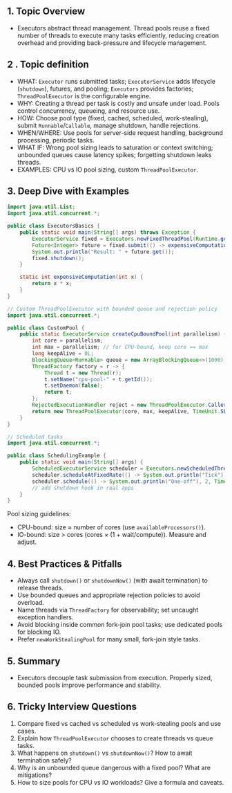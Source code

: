## 1. Topic Overview

- Executors abstract thread management. Thread pools reuse a fixed number of threads to execute many tasks efficiently, reducing creation overhead and providing back-pressure and lifecycle management.

## 2 . Topic definition

- WHAT: `Executor` runs submitted tasks; `ExecutorService` adds lifecycle (`shutdown`), futures, and pooling; `Executors` provides factories; `ThreadPoolExecutor` is the configurable engine.
- WHY: Creating a thread per task is costly and unsafe under load. Pools control concurrency, queueing, and resource use.
- HOW: Choose pool type (fixed, cached, scheduled, work-stealing), submit `Runnable`/`Callable`, manage shutdown, handle rejections.
- WHEN/WHERE: Use pools for server-side request handling, background processing, periodic tasks.
- WHAT IF: Wrong pool sizing leads to saturation or context switching; unbounded queues cause latency spikes; forgetting shutdown leaks threads.
- EXAMPLES: CPU vs IO pool sizing, custom `ThreadPoolExecutor`.

## 3. Deep Dive with Examples

```java
import java.util.List;
import java.util.concurrent.*;

public class ExecutorsBasics {
    public static void main(String[] args) throws Exception {
        ExecutorService fixed = Executors.newFixedThreadPool(Runtime.getRuntime().availableProcessors());
        Future<Integer> future = fixed.submit(() -> expensiveComputation(42));
        System.out.println("Result: " + future.get());
        fixed.shutdown();
    }

    static int expensiveComputation(int x) {
        return x * x;
    }
}
```

```java
// Custom ThreadPoolExecutor with bounded queue and rejection policy
import java.util.concurrent.*;

public class CustomPool {
    public static ExecutorService createCpuBoundPool(int parallelism) {
        int core = parallelism;
        int max = parallelism; // for CPU-bound, keep core == max
        long keepAlive = 0L;
        BlockingQueue<Runnable> queue = new ArrayBlockingQueue<>(1000);
        ThreadFactory factory = r -> {
            Thread t = new Thread(r);
            t.setName("cpu-pool-" + t.getId());
            t.setDaemon(false);
            return t;
        };
        RejectedExecutionHandler reject = new ThreadPoolExecutor.CallerRunsPolicy();
        return new ThreadPoolExecutor(core, max, keepAlive, TimeUnit.SECONDS, queue, factory, reject);
    }
}
```

```java
// Scheduled tasks
import java.util.concurrent.*;

public class SchedulingExample {
    public static void main(String[] args) {
        ScheduledExecutorService scheduler = Executors.newScheduledThreadPool(2);
        scheduler.scheduleAtFixedRate(() -> System.out.println("Tick"), 1, 5, TimeUnit.SECONDS);
        scheduler.schedule(() -> System.out.println("One-off"), 2, TimeUnit.SECONDS);
        // add shutdown hook in real apps
    }
}
```

Pool sizing guidelines:
- CPU-bound: size ≈ number of cores (use `availableProcessors()`).
- IO-bound: size > cores (cores × (1 + wait/compute)). Measure and adjust.

## 4. Best Practices & Pitfalls

- Always call `shutdown()` or `shutdownNow()` (with await termination) to release threads.
- Use bounded queues and appropriate rejection policies to avoid overload.
- Name threads via `ThreadFactory` for observability; set uncaught exception handlers.
- Avoid blocking inside common fork-join pool tasks; use dedicated pools for blocking IO.
- Prefer `newWorkStealingPool` for many small, fork-join style tasks.

## 5. Summary

- Executors decouple task submission from execution. Properly sized, bounded pools improve performance and stability.

## 6. Tricky Interview Questions

1. Compare fixed vs cached vs scheduled vs work-stealing pools and use cases.
2. Explain how `ThreadPoolExecutor` chooses to create threads vs queue tasks.
3. What happens on `shutdown()` vs `shutdownNow()`? How to await termination safely?
4. Why is an unbounded queue dangerous with a fixed pool? What are mitigations?
5. How to size pools for CPU vs IO workloads? Give a formula and caveats.

